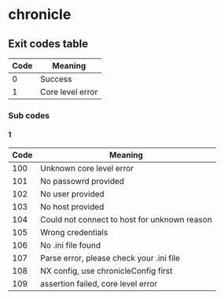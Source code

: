 # chronicle

## Exit codes table

| Code | Meaning          |
|------|------------------|
| 0    | Success          |
| 1    | Core level error |

### Sub codes

#### 1

| Code | Meaning                                      |
|------|----------------------------------------------|
| 100  | Unknown core level error                     |
| 101  | No passowrd provided                         |
| 102  | No user provided                             |
| 103  | No host provided                             |
| 104  | Could not connect to host for unknown reason |
| 105  | Wrong credentials                            |
| 106  | No .ini file found                           |
| 107  | Parse error, please check your .ini file     |
| 108  | NX config, use chronicleConfig first         |
| 109  | assertion failed, core level error           |